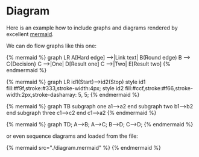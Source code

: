 Diagram
========

Here is an example how to include graphs and diagrams rendered by excellent
 [mermaid](http://knsv.github.io/mermaid/).

We can do flow graphs like this one:

{% mermaid %}
graph LR
    A[Hard edge] -->|Link text| B(Round edge)
    B --> C{Decision}
    C -->|One| D[Result one]
    C -->|Two| E[Result two]
{% endmermaid %}

{% mermaid %}
graph LR
    id1(Start)-->id2(Stop)
    style id1 fill:#f9f,stroke:#333,stroke-width:4px;
    style id2 fill:#ccf,stroke:#f66,stroke-width:2px,stroke-dasharray: 5, 5;
{% endmermaid %}

{% mermaid %}
graph TB
         subgraph one
         a1-->a2
         end
         subgraph two
         b1-->b2
         end
         subgraph three
         c1-->c2
         end
         c1-->a2
{% endmermaid %}

{% mermaid %}
graph TD;
    A-->B;
    A-->C;
    B-->D;
    C-->D;
{% endmermaid %}

or even sequence diagrams and loaded from the file:

{% mermaid src="./diagram.mermaid" %}
{% endmermaid %}
